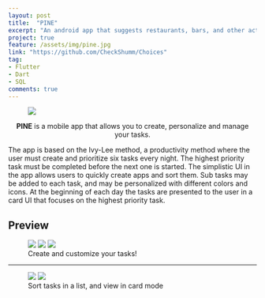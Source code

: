 ```yaml
---
layout: post
title:  "PINE"
excerpt: "An android app that suggests restaurants, bars, and other activities to help you decide what to do!"
project: true
feature: /assets/img/pine.jpg
link: "https://github.com/CheckShumm/Choices"
tag:
- Flutter
- Dart
- SQL
comments: true
---
```


<figure >
   <img src="/assets/img/pine.jpg">
</figure>
    
<center><b>PINE</b> is a mobile app that allows you to create, personalize and manage your tasks.</center>
     
The app is based on the Ivy-Lee method, a productivity method where the user must create and prioritize six tasks every night.
The highest priority task must be completed before the next one is started. The simplistic UI in the app allows users to quickly create apps and sort them. Sub tasks may be added to each task, and may be personalized with different colors and icons. At the beginning of each day the tasks are presented to the user in a card UI that focuses on the highest priority task. 


## Preview

<figure class="third">
	<img src="/assets/img/pine/pine-ss-1.png">
	<img src="/assets/img/pine/pine-ss-2.png">
	<img src="/assets/img/pine/pine-ss-3.png">
	<figcaption>Create and customize your tasks!</figcaption>
</figure>

---

<figure class="third">
	<img src="/assets/img/pine/pine-ss-4.png">
	<img src="/assets/img/pine/pine-ss-5.png">
	<figcaption>Sort tasks in a list, and view in card mode</figcaption>
</figure>   
    
